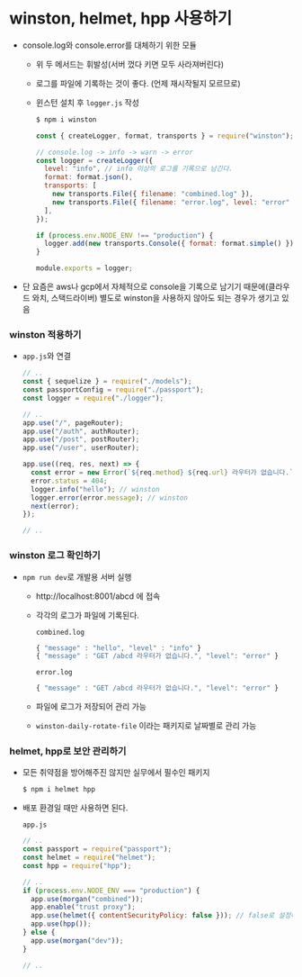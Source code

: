 ﻿# winston, helmet, hpp 사용하기

- console.log와 console.error를 대체하기 위한 모듈

  - 위 두 메서드는 휘발성(서버 껐다 키면 모두 사라져버린다)
  - 로그를 파일에 기록하는 것이 좋다. (언제 재시작될지 모르므로)
  - 윈스턴 설치 후 `logger.js` 작성

    ```bash
    $ npm i winston
    ```

    ```jsx
    const { createLogger, format, transports } = require("winston");

    // console.log -> info -> warn -> error
    const logger = createLogger({
      level: "info", // info 이상의 로그를 기록으로 남긴다.
      format: format.json(),
      transports: [
        new transports.File({ filename: "combined.log" }),
        new transports.File({ filename: "error.log", level: "error" }), // error만 따로 기록
      ],
    });

    if (process.env.NODE_ENV !== "production") {
      logger.add(new transports.Console({ format: format.simple() }));
    }

    module.exports = logger;
    ```

- 단 요즘은 aws나 gcp에서 자체적으로 console을 기록으로 남기기 때문에(클라우드 와치, 스택드라이버) 별도로 winston을 사용하지 않아도 되는 경우가 생기고 있음

### winston 적용하기

- `app.js`와 연결

  ```jsx
  // ..
  const { sequelize } = require("./models");
  const passportConfig = require("./passport");
  const logger = require("./logger");

  // ..
  app.use("/", pageRouter);
  app.use("/auth", authRouter);
  app.use("/post", postRouter);
  app.use("/user", userRouter);

  app.use((req, res, next) => {
    const error = new Error(`${req.method} ${req.url} 라우터가 없습니다.`);
    error.status = 404;
    logger.info("hello"); // winston
    logger.error(error.message); // winston
    next(error);
  });

  // ..
  ```

### winston 로그 확인하기

- `npm run dev`로 개발용 서버 실행

  - http://localhost:8001/abcd 에 접속
  - 각각의 로그가 파일에 기록된다.

    `combined.log`

    ```jsx
    { "message" : "hello", "level" : "info" }
    { "message" : "GET /abcd 라우터가 없습니다.", "level": "error" }
    ```

    `error.log`

    ```jsx
    { "message" : "GET /abcd 라우터가 없습니다.", "level": "error" }
    ```

  - 파일에 로그가 저장되어 관리 가능
  - `winston-daily-rotate-file` 이라는 패키지로 날짜별로 관리 가능

### helmet, hpp로 보안 관리하기

- 모든 취약점을 방어해주진 않지만 실무에서 필수인 패키지

  ```bash
  $ npm i helmet hpp
  ```

- 배포 환경일 때만 사용하면 된다.

  `app.js`

  ```jsx
  // ..
  const passport = require("passport");
  const helmet = require("helmet");
  const hpp = require("hpp");

  // ..
  if (process.env.NODE_ENV === "production") {
    app.use(morgan("combined"));
    app.enable("trust proxy");
    app.use(helmet({ contentSecurityPolicy: false })); // false로 설정해야 오류가 덜 남
    app.use(hpp());
  } else {
    app.use(morgan("dev"));
  }

  // ..
  ```
